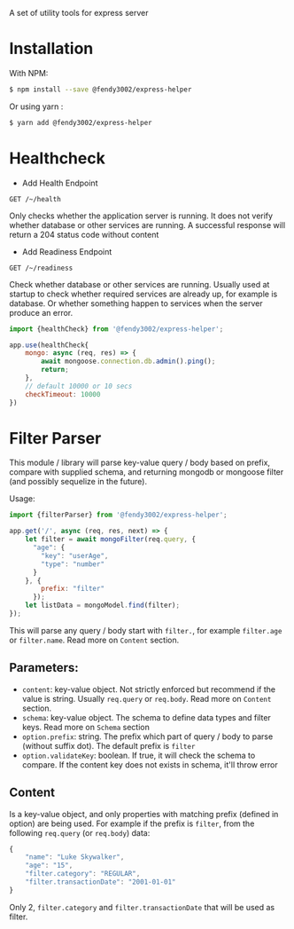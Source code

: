 A set of utility tools for express server

# Installation

With NPM: 

``` bash
$ npm install --save @fendy3002/express-helper
```

Or using yarn :

``` bash
$ yarn add @fendy3002/express-helper
```

# Healthcheck


* Add Health Endpoint

`GET /~/health`

Only checks whether the application server is running. It does not verify whether database or other services are running. A successful response will return a 204 status code without content

* Add Readiness Endpoint

`GET /~/readiness`

Check whether database or other services are running. Usually used at startup to check whether required services are already up, for example is database.
Or whether something happen to services when the server produce an error.

```javascript
import {healthCheck} from '@fendy3002/express-helper';

app.use(healthCheck{
    mongo: async (req, res) => {
        await mongoose.connection.db.admin().ping();
        return;
    },
    // default 10000 or 10 secs
    checkTimeout: 10000
})
```

# Filter Parser

This module / library will parse key-value query / body based on prefix, compare with supplied schema, and returning mongodb or mongoose filter (and possibly sequelize in the future).

Usage:
``` javascript
import {filterParser} from '@fendy3002/express-helper';

app.get('/', async (req, res, next) => {
    let filter = await mongoFilter(req.query, {
      "age": {
        "key": "userAge",
        "type": "number"
      }
    }, {
        prefix: "filter"
      });
    let listData = mongoModel.find(filter);
});
```

This will parse any query / body start with `filter.`, for example `filter.age` or `filter.name`. Read more on `Content` section.

## Parameters:

* `content`: key-value object. Not strictly enforced but recommend if the value is string. Usually `req.query` or `req.body`. Read more on `Content` section.
* `schema`: key-value object. The schema to define data types and filter keys. Read more on `Schema` section
* `option.prefix`: string. The prefix which part of query / body to parse (without suffix dot). The default prefix is `filter`
* `option.validateKey`: boolean. If true, it will check the schema to compare. If the content key does not exists in schema, it'll throw error

## Content

Is a key-value object, and only properties with matching prefix (defined in option) are being used. For example if the prefix is `filter`, from the following `req.query` (or `req.body`) data:

``` javascript
{
    "name": "Luke Skywalker",
    "age": "15",
    "filter.category": "REGULAR",
    "filter.transactionDate": "2001-01-01"
}
```

Only 2, `filter.category` and `filter.transactionDate` that will be used as filter.


